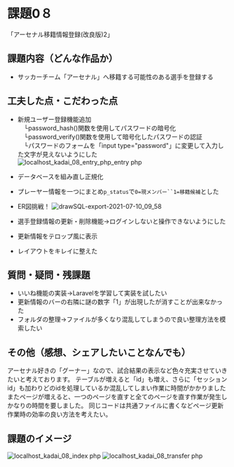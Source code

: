 
# 課題0８
「アーセナル移籍情報登録(改良版)2」

## 課題内容（どんな作品か）
 - サッカーチーム「アーセナル」へ移籍する可能性のある選手を登録する

## 工夫した点・こだわった点
 - 新規ユーザー登録機能追加  
　└password_hash()関数を使用してパスワードの暗号化  
　└password_verify()関数を使用して暗号化したパスワードの認証  
　└パスワードのフォームを「input type="password"」に変更して入力した文字が見えないようにした  
 ![localhost_kadai_08_entry_php_entry php](https://user-images.githubusercontent.com/83898546/125147603-56425180-e167-11eb-8e9e-c4a277a1ce4e.png)
 - データベースを組み直し正規化
 - プレーヤー情報を一つにまとめ`p_status`で`0=現メンバー``1=移籍候補`とした
 - ER図挑戦！
 ![drawSQL-export-2021-07-10_09_58](https://user-images.githubusercontent.com/83898546/125147787-89d1ab80-e168-11eb-9518-63757e627699.png)

 - 選手登録情報の更新・削除機能→ログインしないと操作できないようにした
 - 更新情報をテロップ風に表示
 - レイアウトをキレイに整えた

## 質問・疑問・残課題
 - いいね機能の実装→Laravelを学習して実装を試したい
 - 更新情報のバーの右隣に謎の数字「1」が出現したが消すことが出来なかった
 - フォルダの整理→ファイルが多くなり混乱してしまうので良い整理方法を模索したい
 
## その他（感想、シェアしたいことなんでも）
アーセナル好きの「グーナー」なので、試合結果の表示など色々充実させていきたいと考えております。
テーブルが増えると「id」も増え、さらに「セッションid」も加わりどのidを処理しているか混乱してしまい作業に時間がかかりました
またページが増えると、一つのページを直すと全てのページを直す作業が発生しかなりの時間を要しました。
同じコードは共通ファイルに書くなどページ更新作業時の効率の良い方法を考えたい。

## 課題のイメージ
![localhost_kadai_08_index php](https://user-images.githubusercontent.com/83898546/125147814-b5ed2c80-e168-11eb-9ba1-3a8183eec451.png)
![localhost_kadai_08_transfer php](https://user-images.githubusercontent.com/83898546/125147817-b8e81d00-e168-11eb-8767-44411c86fd11.png)



